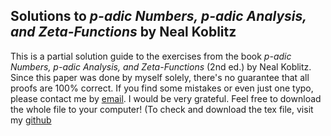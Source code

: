 ## Solutions to *p-adic Numbers, p-adic Analysis, and Zeta-Functions* by Neal Koblitz

This is a partial solution guide to the exercises from the book *p-adic Numbers, p-adic Analysis, and Zeta-Functions* (2nd ed.) by Neal Koblitz. Since this paper was done by myself solely, there's no guarantee that all proofs are 100% correct. If you find some mistakes or even just one typo, please contact me by <a href="mailto:timo65537@protonmail.com">email</a>. I would be very grateful. Feel free to download the whole file to your computer! (To check and download the tex file, visit my [github]([https://github.com/bettertimo/a-classical-introduction-to-modern-number-theory-solutions](https://github.com/bettertimo/p-adic-numbers-p-adic-analysis-and-zeta-functions-solutions).)
